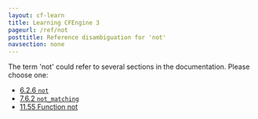 ```yaml
---
layout: cf-learn
title: Learning CFEngine 3
pageurl: /ref/not
posttitle: Reference disambiguation for 'not'
navsection: none
---
```


The term 'not' could refer to several sections in the documentation. Please choose one:

- [6.2.6 <code>not</code>](https://cfengine.com/manuals/cf3-reference#not-in-classes)
- [7.6.2 <code>not_matching</code>](https://cfengine.com/manuals/cf3-reference#not_matching-in-delete_lines)
- [11.55 Function not](https://cfengine.com/manuals/cf3-reference#Function-not)
